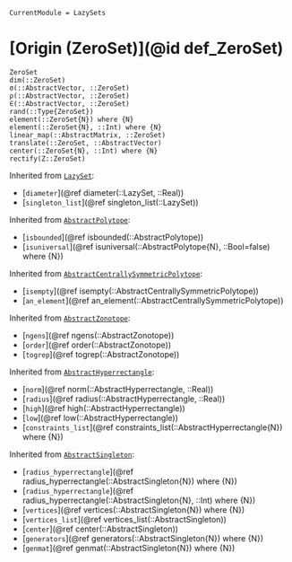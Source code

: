 ```@meta
CurrentModule = LazySets
```

# [Origin (ZeroSet)](@id def_ZeroSet)

```@docs
ZeroSet
dim(::ZeroSet)
σ(::AbstractVector, ::ZeroSet)
ρ(::AbstractVector, ::ZeroSet)
∈(::AbstractVector, ::ZeroSet)
rand(::Type{ZeroSet})
element(::ZeroSet{N}) where {N}
element(::ZeroSet{N}, ::Int) where {N}
linear_map(::AbstractMatrix, ::ZeroSet)
translate(::ZeroSet, ::AbstractVector)
center(::ZeroSet{N}, ::Int) where {N}
rectify(Z::ZeroSet)
```
Inherited from [`LazySet`](@ref):
* [`diameter`](@ref diameter(::LazySet, ::Real))
* [`singleton_list`](@ref singleton_list(::LazySet))

Inherited from [`AbstractPolytope`](@ref):
* [`isbounded`](@ref isbounded(::AbstractPolytope))
* [`isuniversal`](@ref isuniversal(::AbstractPolytope{N}, ::Bool=false) where {N})

Inherited from [`AbstractCentrallySymmetricPolytope`](@ref):
* [`isempty`](@ref isempty(::AbstractCentrallySymmetricPolytope))
* [`an_element`](@ref an_element(::AbstractCentrallySymmetricPolytope))

Inherited from [`AbstractZonotope`](@ref):
* [`ngens`](@ref ngens(::AbstractZonotope))
* [`order`](@ref order(::AbstractZonotope))
* [`togrep`](@ref togrep(::AbstractZonotope))

Inherited from [`AbstractHyperrectangle`](@ref):
* [`norm`](@ref norm(::AbstractHyperrectangle, ::Real))
* [`radius`](@ref radius(::AbstractHyperrectangle, ::Real))
* [`high`](@ref high(::AbstractHyperrectangle))
* [`low`](@ref low(::AbstractHyperrectangle))
* [`constraints_list`](@ref constraints_list(::AbstractHyperrectangle{N}) where {N})

Inherited from [`AbstractSingleton`](@ref):
* [`radius_hyperrectangle`](@ref radius_hyperrectangle(::AbstractSingleton{N}) where {N})
* [`radius_hyperrectangle`](@ref radius_hyperrectangle(::AbstractSingleton{N}, ::Int) where {N})
* [`vertices`](@ref vertices(::AbstractSingleton{N}) where {N})
* [`vertices_list`](@ref vertices_list(::AbstractSingleton))
* [`center`](@ref center(::AbstractSingleton))
* [`generators`](@ref generators(::AbstractSingleton{N}) where {N})
* [`genmat`](@ref genmat(::AbstractSingleton{N}) where {N})
